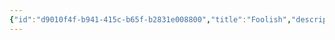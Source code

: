 ```yaml
---
{"id":"d9010f4f-b941-415c-b65f-b2831e008800","title":"Foolish","description":"Overview of Foolish Gifts tag.","publish":true,"date_created":"Thursday, April 11th 2024, 5:57:42 pm","date_modified":"Friday, October 4th 2024, 12:24:56 am","editing_lock":true,"live_preview":true,"cssclasses":["mado-heading"],"path":"tags/Gifts/Foolish.md","permalink":"/tags/gifts/foolish/","PassFrontmatter":true}
---
```


